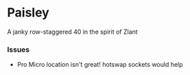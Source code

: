 # Paisley

A janky row-staggered 40 in the spirit of Zlant 

### Issues

- Pro Micro location isn't great! hotswap sockets would help

